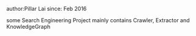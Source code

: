 author:Pillar Lai
since: Feb 2016

some Search Engineering Project mainly contains Crawler, Extractor and KnowledgeGraph
